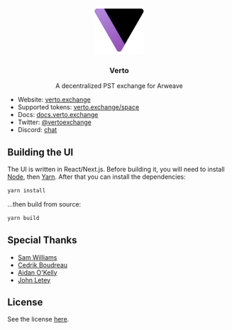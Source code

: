 <p align="center">
  <a href="https://verto.exchange">
    <img src="./public/logo_light.svg" alt="Verto logo (dark version)" width="110">
  </a>

  <h3 align="center">Verto</h3>

  <p align="center">
    A decentralized PST exchange for Arweave
  </p>

  <!--<p align="center">
    <a href="https://gitopia.org/#/pvPWBZ8A5HLpGSEfhEmK1A3PfMgB_an8vVS6L14Hsls/Verto-test">
      <img src="https://img.shields.io/endpoint?style=&url=https://gitopia.org/mirror-badge.json" alt="Gitopia Badge">
    </a>
  </p>-->
</p>

- Website: [verto.exchange](https://verto.exchange)
- Supported tokens: [verto.exchange/space](https://verto.exchange/space)
- Docs: [docs.verto.exchange](http://docs.verto.exchange/)
- Twitter: [@vertoexchange](https://twitter.com/vertoexchange)
- Discord: [chat](https://verto.exchange/chat)

## Building the UI

The UI is written in React/Next.js. Before building it, you will need to install [Node](https://nodejs.org/), then [Yarn](https://yarnpkg.com/). After that you can install the dependencies:

```sh
yarn install
```

...then build from source:

```sh
yarn build
```

## Special Thanks

- [Sam Williams](https://twitter.com/samecwilliams)
- [Cedrik Boudreau](https://github.com/cedriking)
- [Aidan O'Kelly](https://github.com/aidanok)
- [John Letey](https://github.com/johnletey)

## License

See the license [here](./LICENSE).
